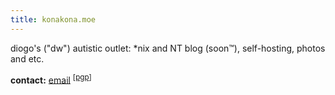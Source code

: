 ```yaml
---
title: konakona.moe
---
```


diogo's ("dw") autistic outlet: *nix and NT blog (soon™), self-hosting, photos and etc.

<b>contact:</b> <a href="mailto:%64%77%40%6b%6f%6e%61%6b%6f%6e%61%2e%6d%6f%65">email</a> <sup title="F646EDE4">[<a href="/dw (F646EDE4) – Public.asc">pgp</a>]</sup>
